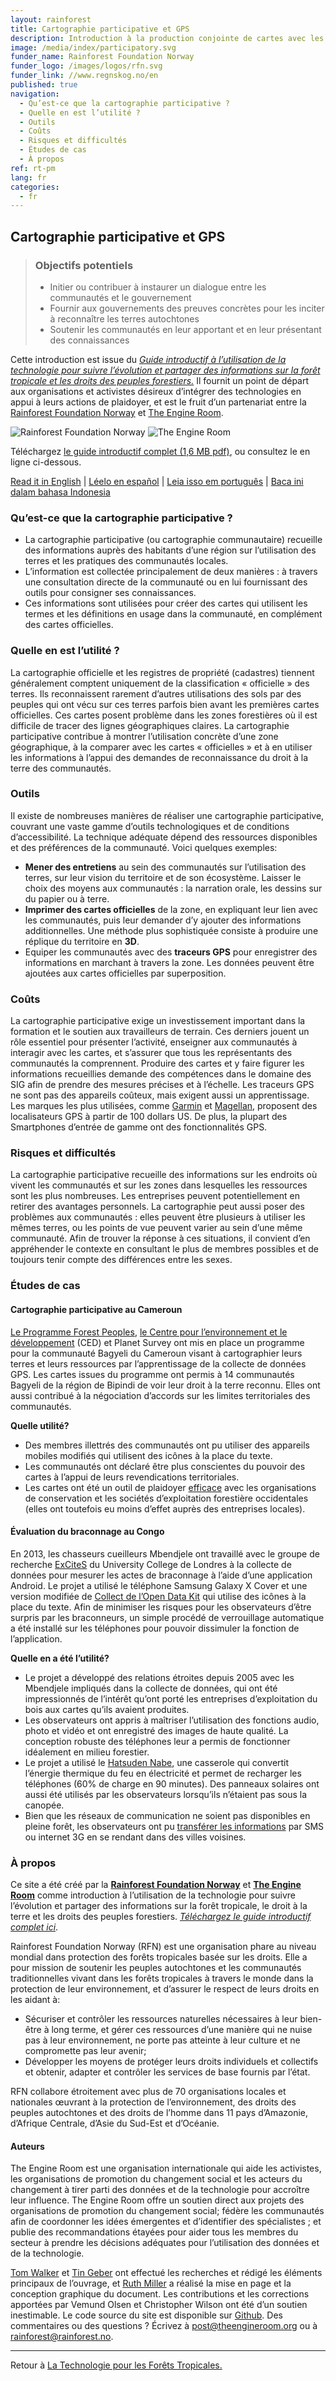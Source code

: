 ```yaml
---
layout: rainforest
title: Cartographie participative et GPS
description: Introduction à la production conjointe de cartes avec les communautés (cartographie participative), afin de révéler l’utilisation réelle des terres, différente de celle figurant aux cartes « officielles », et d’utiliser ces informations pour revendiquer les droits à la terre des communautés.<p>Extrait du rapport sur <a href="/fr/rainforest-tech">la Technologie pour les Forêts Tropicales</a>.</p>
image: /media/index/participatory.svg
funder_name: Rainforest Foundation Norway
funder_logo: /images/logos/rfn.svg
funder_link: //www.regnskog.no/en
published: true
navigation:
  - Qu’est-ce que la cartographie participative ?
  - Quelle en est l’utilité ?
  - Outils
  - Coûts
  - Risques et difficultés
  - Études de cas
  - À propos
ref: rt-pm
lang: fr
categories:
  - fr
---
```


## Cartographie participative et GPS

> ### Objectifs potentiels
> * Initier ou contribuer à instaurer un dialogue entre les communautés et le gouvernement
> * Fournir aux gouvernements des preuves concrètes pour les inciter à reconnaître les terres autochtones
> * Soutenir les communautés en leur apportant et en leur présentant des connaissances

Cette introduction est issue du [*Guide introductif à l’utilisation de la technologie pour suivre l’évolution et partager des informations sur la forêt tropicale et les droits des peuples forestiers.*](/fr/rainforest-tech) Il fournit un point de départ aux organisations et activistes désireux d’intégrer des technologies en appui à leurs actions de plaidoyer, et est le fruit d’un partenariat entre la [Rainforest Foundation Norway](http://www.regnskog.no/en/) et [The Engine Room](https://theengineroom.org/).

![Rainforest Foundation Norway](/images/logos/rfn-dark.svg) ![The Engine Room](/images/logos/engineroom-dark.png)

Téléchargez [le guide introductif complet (1,6 MB pdf)](media/rainforest/technologie-pour-les-forêts-tropicales.pdf), ou consultez le en ligne ci-dessous.

[Read it in English](http://library.theengineroom.org/en/rainforest-tech-participatory-mapping/) | [Léelo en español](http://library.theengineroom.org/es/rainforest-tech-participatory-mapping/) | [Leia isso em português](http://library.theengineroom.org/pt/rainforest-tech-participatory-mapping/) | [Baca ini dalam bahasa Indonesia](http://library.theengineroom.org/id/rainforest-tech-participatory-mapping/)

### Qu’est-ce que la cartographie participative ?

* La cartographie participative (ou cartographie communautaire) recueille des informations  auprès des habitants d’une région sur l’utilisation des terres et les pratiques des communautés locales.
* L’information est collectée principalement de deux manières : à travers une consultation directe de la communauté ou en lui fournissant des outils pour consigner ses connaissances.  
* Ces informations sont utilisées pour créer des cartes qui utilisent les termes et les définitions en usage dans la communauté, en complément des cartes officielles.

### Quelle en est l’utilité ?
La cartographie officielle et les registres de propriété (cadastres) tiennent généralement comptent uniquement de la classification « officielle » des terres. Ils reconnaissent rarement d’autres utilisations des sols par des peuples qui ont vécu sur ces terres parfois bien avant les premières cartes officielles. Ces cartes posent problème dans les zones forestières où il est difficile de tracer des lignes géographiques claires. La cartographie participative contribue à montrer l’utilisation concrète d’une zone géographique,  à la comparer avec les cartes « officielles » et à en utiliser les informations à l’appui des demandes de reconnaissance du droit à la terre des communautés.

### Outils
Il existe de nombreuses manières de réaliser une cartographie participative, couvrant une vaste gamme d’outils technologiques et de conditions d’accessibilité. La technique adéquate dépend des ressources disponibles et des préférences de la communauté. Voici quelques exemples:

* **Mener des entretiens** au sein des communautés sur l’utilisation des terres, sur leur vision du territoire et de son écosystème. Laisser le choix des moyens aux communautés : la narration orale, les dessins sur du papier ou à terre.
* **Imprimer des cartes officielles** de la zone, en expliquant leur lien avec les communautés, puis leur demander d’y ajouter des informations additionnelles. Une méthode plus sophistiquée consiste à produire une réplique du territoire en **3D**.
* Equiper les communautés avec des **traceurs GPS** pour enregistrer des informations en marchant à travers la zone. Les données peuvent être ajoutées aux cartes officielles par superposition.

### Coûts
La cartographie participative exige un investissement important dans la formation et le soutien aux travailleurs de terrain. Ces derniers jouent un rôle essentiel pour présenter l’activité, enseigner aux communautés à interagir avec les cartes, et s’assurer que tous les représentants des communautés la comprennent. Produire des cartes et y faire figurer les informations recueillies demande des compétences dans le domaine des SIG afin de prendre des mesures précises et à l’échelle. Les traceurs GPS ne sont pas des appareils coûteux, mais exigent aussi un apprentissage.  Les marques les plus utilisées, comme [Garmin](https://buy.garmin.com/en-US/US/cIntoSports-c10341-p1.html) et [Magellan](http://www.magellangps.com/Store/eXploristSeries), proposent des localisateurs GPS à partir de 100 dollars US. De plus, la plupart des Smartphones d’entrée de gamme ont des fonctionnalités GPS.

### Risques et difficultés
La cartographie participative recueille des informations sur les endroits où vivent les communautés et sur les zones dans lesquelles les ressources sont les plus nombreuses. Les entreprises peuvent potentiellement en retirer des avantages personnels. La cartographie peut aussi poser des problèmes aux communautés : elles peuvent être plusieurs à utiliser les mêmes terres, ou les points de vue peuvent varier au sein d’une même communauté. Afin de trouver la réponse à ces situations, il convient d’en appréhender le contexte en consultant le plus de membres possibles et de toujours tenir compte des différences entre les sexes.

### Études de cas

#### Cartographie participative au Cameroun
[Le Programme Forest Peoples](http://www.forestpeoples.org/), [le Centre pour l’environnement et le développement](http://www.cedcameroun.org/) (CED) et Planet Survey ont mis en place un programme pour la communauté Bagyeli du Cameroun visant à cartographier leurs terres et leurs ressources par l’apprentissage de la collecte de données GPS. Les cartes issues du programme ont permis à 14 communautés Bagyeli de la région de Bipindi de voir leur droit à la terre reconnu. Elles ont aussi contribué à la négociation d’accords sur les limites territoriales des communautés.

**Quelle utilité?**

* Des membres illettrés des communautés ont pu utiliser des appareils mobiles modifiés qui utilisent des icônes à la place du texte.
* Les communautés ont déclaré être plus conscientes du pouvoir des cartes à l’appui de leurs revendications territoriales.
* Les cartes ont été un outil de plaidoyer [efficace](http://www.iapad.org/publications/ppgis/cameroon_community_mapping_july07_eng.pdf) avec les organisations de conservation et les sociétés d’exploitation forestière occidentales (elles ont toutefois eu moins d’effet auprès des entreprises locales).


#### Évaluation du braconnage au Congo
En 2013, les chasseurs cueilleurs Mbendjele ont travaillé avec le groupe de recherche [ExCiteS](https://uclexcites.wordpress.com/) du University College de Londres à la collecte de données pour mesurer les actes de braconnage à l’aide d’une application Android. Le projet a utilisé le téléphone Samsung Galaxy X Cover et une version modifiée de [Collect de l’Open Data Kit](https://opendatakit.org/) qui utilise des icônes à la place du texte. Afin de minimiser les risques pour les observateurs d’être surpris par les braconneurs, un simple procédé de verrouillage automatique a été installé sur les téléphones pour pouvoir dissimuler la fonction de l’application.

**Quelle en a été l’utilité?**

* Le projet a développé des relations étroites depuis 2005 avec les Mbendjele impliqués dans la collecte de données, qui ont été impressionnés de l’intérêt qu’ont porté les entreprises d’exploitation du bois aux cartes qu’ils avaient produites.
* Les observateurs ont appris à maîtriser l’utilisation des fonctions audio, photo et vidéo et ont enregistré des images de haute qualité. La conception robuste des téléphones leur a permis de fonctionner idéalement en milieu forestier.
*  Le projet a utilisé le [Hatsuden Nabe](http://ustacticalsupply.com/thehastudennabehc-5-usbpancharger.aspx), une casserole qui convertit l’énergie thermique du feu en électricité et permet de recharger les téléphones (60% de charge en 90 minutes). Des panneaux solaires ont aussi été utilisés par les observateurs lorsqu’ils n’étaient pas sous la canopée.
* Bien que les réseaux de communication ne soient pas disponibles en pleine forêt, les observateurs ont pu [transférer les informations](http://dev3.acmdev.org/papers/dev-final45.pdf) par SMS ou internet 3G en se rendant dans des villes voisines.

### À propos

Ce site a été créé par la __[Rainforest Foundation Norway](http://regnskog.no/en/)__ et __[The Engine Room](https://theengineroom.org/)__ comme introduction à l’utilisation de la technologie pour suivre l’évolution et partager des informations sur la forêt tropicale, le droit à la terre et les droits des peuples forestiers. [*Téléchargez le guide introductif complet ici*](media/rainforest/technologie-pour-les-forêts-tropicales.pdf).

Rainforest Foundation Norway (RFN) est une organisation phare au niveau mondial dans protection des forêts tropicales basée sur les droits. Elle a pour mission de soutenir les peuples autochtones et les communautés traditionnelles vivant dans les forêts tropicales à travers le monde dans la protection de leur environnement, et d’assurer le respect de leurs droits en les aidant à:

- Sécuriser et contrôler les ressources naturelles nécessaires à leur bien-être à long terme, et gérer ces ressources d’une manière qui ne nuise pas à leur environnement, ne porte pas atteinte à leur culture et ne compromette pas leur avenir;
- Développer les moyens de protéger leurs droits individuels et collectifs et obtenir, adapter et contrôler les services de base fournis par l’état.

RFN collabore étroitement avec plus de 70 organisations locales et nationales œuvrant à la protection de l’environnement, des droits des peuples autochtones et des droits de l’homme dans 11 pays d’Amazonie, d’Afrique Centrale, d’Asie du Sud-Est et d’Océanie.

#### Auteurs

The Engine Room est une organisation internationale qui aide les activistes, les organisations de promotion du changement social et les acteurs du changement à tirer parti des données et de la technologie pour accroître leur influence. The Engine Room offre un soutien direct aux projets des organisations de promotion du changement social; fédère les communautés afin de coordonner les idées émergentes et d’identifier des spécialistes ; et publie des recommandations étayées pour aider tous les membres du secteur à prendre les décisions adéquates pour l’utilisation des données et de la technologie.

[Tom Walker](https://www.theengineroom.org/our_team/tom-walker/) et [Tin Geber](https://www.theengineroom.org/our_team/tin-geber/) ont effectué les recherches et rédigé les éléments principaux de l’ouvrage, et [Ruth Miller](http://ruthmiller.net/) a réalisé la mise en page et la conception graphique du document. Les contributions et les corrections apportées par Vemund Olsen et Christopher Wilson ont été d’un soutien inestimable. Le code source du site est disponible sur [Github](https://github.com/the-engine-room/library/). Des commentaires ou des questions ? Écrivez à [post@theengineroom.org](mailto:post@theengineroom.org) ou à [rainforest@rainforest.no](mailto:rainforest@rainforest.no).

<hr>

Retour à [La Technologie pour les Forêts Tropicales.](/fr/rainforest-tech)
